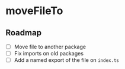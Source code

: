 # moveFileTo

## Roadmap

- [ ] Move file to another package
- [ ] Fix imports on old packages
- [ ] Add a named export of the file on `index.ts`

